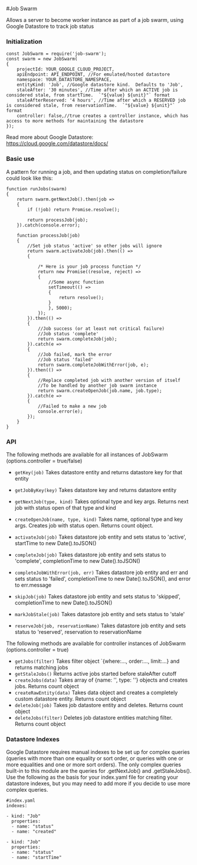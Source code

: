 #Job Swarm

Allows a server to become worker instance as part of a job swarm, using Google Datastore to track job status

### Initialization

```
const JobSwarm = require('job-swarm');
const swarm = new JobSwarm(
{
	projectId: YOUR_GOOGLE_CLOUD_PROJECT,
	apiEndpoint: API_ENDPOINT, //For emulated/hosted datastore
	namespace: YOUR_DATASTORE_NAMESPACE,
	entityKind: 'Job', //Google datastore kind.  Defaults to 'Job',
	staleAfter: '30 minutes', //Time after which an ACTIVE job is considered stale, from startTime.  `"${value} ${unit}"` format
	staleAfterReserved: '4 hours', //Time after which a RESERVED job is considered stale, from reservationTime.  `"${value} ${unit}"` format
	controller: false,//true creates a controller instance, which has access to more methods for maintaining the datastore
});
```
Read more about Google Datastore: https://cloud.google.com/datastore/docs/


### Basic use

A pattern for running a job, and then updating status on completion/failure could look like this:

```
function runJobs(swarm)
{
	return swarm.getNextJob().then(job =>
	{
		if (!job) return Promise.resolve();

		return processJob(job);
	}).catch(console.error);

	function processJob(job)
	{
		//Set job status 'active' so other jobs will ignore
		return swarm.activateJob(job).then(() =>
		{
			
			/* Here is your job process function */
			return new Promise((resolve, reject) =>
			{
				//Some async function
				setTimeout(() =>
				{
					return resolve();
				}
				}, 5000);
			});
		}).then(() =>
		{
			//Job success (or at least not critical failure)
			//Job status 'complete'
			return swarm.completeJob(job);
		}).catch(e =>
		{
			//Job failed, mark the error
			//Job status 'failed'
			return swarm.completeJobWithError(job, e);
		}).then(() =>
		{
			//Replace completed job with another version of itself
			//To be handled by another job swarm instance
			return swarm.createOpenJob(job.name, job.type);
		}).catch(e =>
		{
			//Failed to make a new job
			console.error(e);
		});
	}
}

```

### API

The following methods are available for all instances of JobSwarm (options.controller = true/false)

* `getKey(job)`  Takes datastore entity and returns datastore key for that entity
* `getJobByKey(key)`  Takes datastore key and returns datastore entity
* `getNextJob(type, kind)` Takes optional type and key args.  Returns next job with status open of that type and kind

* `createOpenJob(name, type, kind)` Takes name, optional type and key args.  Creates job with status open. Returns count object.
* `activateJob(job)` Takes datastore job entity and sets status to 'active', startTime to new Date().toJSON()
* `completeJob(job)` Takes datastore job entity and sets status to 'complete', completionTime to new Date().toJSON()
* `completeJobWithError(job, err)` Takes datastore job entity and err and sets status to 'failed', completionTime to new Date().toJSON(), and error to err.message
* `skipJob(job)` Takes datastore job entity and sets status to 'skipped', completionTime to new Date().toJSON()
* `markJobStale(job)` Takes datastore job entity and sets status to 'stale'
* `reserveJob(job, reservationName)` Takes datastore job entity and sets status to 'reserved', reservation to reservationName

The following methods are available for controller instances of JobSwarm (options.controller = true)

* `getJobs(filter)`  Takes filter object `{where:..., order:..., limit:...} and returns matching jobs
* `getStaleJobs()`  Returns active jobs started before staleAfter cutoff
* `createJobs(data)` Takes array of {name: '', type: ''} objects and creates jobs.  Returns count object
* `createRawEntity(data)` Takes data object and creates a completely custom datastore entity. Returns count object
* `deleteJob(job)` Takes job datastore entity and deletes. Returns count object
* `deleteJobs(filter)` Deletes job datastore entities matching filter. Returns count object


### Datastore Indexes
Google Datastore requires manual indexes to be set up for complex queries (queries with more than one equality or sort order, or queries with one or more equalities and one or more sort orders).  The only complex queries built-in to this module are the queries for .getNextJob() and .getStaleJobs().  Use the following as the basis for your index.yaml file for creating your datastore indexes, but you may need to add more if you decide to use more complex queries.

```
#index.yaml
indexes:

- kind: "Job"
  properties:
  - name: "status"
  - name: "created"

- kind: "Job"
  properties:
  - name: "status"
  - name: "startTime"
```

